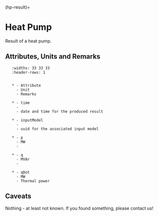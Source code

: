 (hp-result)=

# Heat Pump

Result of a heat pump.

## Attributes, Units and Remarks

```{list-table}
   :widths: 33 33 33
   :header-rows: 1


   * - Attribute
     - Unit
     - Remarks

   * - time
     -
     - date and time for the produced result

   * - inputModel
     -
     - uuid for the associated input model

   * - p
     - MW
     -

   * - q
     - MVAr
     -

   * - qDot
     - MW
     - Thermal power

```

## Caveats

Nothing - at least not known.
If you found something, please contact us!
